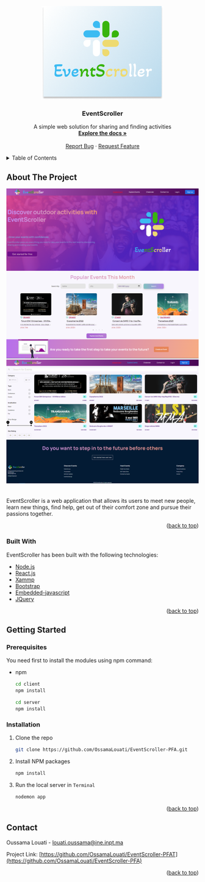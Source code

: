 <div id="top"></div>





<!-- PROJECT LOGO -->
<br />
<div align="center">
  <a href="https://github.com/OssamaLouati/EventScroller-PFA">
    <img src="./client/src/assets/project/logo.png" alt="Logo" >
  </a>

  <h3 align="center">EventScroller</h3>

  <p align="center">
    A simple web solution for sharing and finding activities
    <br />
    <a href="https://github.com/OssamaLouati/EventScroller-PFA"><strong>Explore the docs »</strong></a>
    <br />
    <br />
    <a href="https://github.com/OssamaLouati/EventScroller-PFA/issues">Report Bug</a>
    ·
    <a href="https://github.com/OssamaLouati/EventScroller-PFA/issues">Request Feature</a>
  </p>
</div>



<!-- TABLE OF CONTENTS -->
<details>
  <summary>Table of Contents</summary>
  <ol>
    <li>
      <a href="#about-the-project">About The Project</a>
      <ul>
        <li><a href="#built-with">Built With</a></li>
      </ul>
    </li>
    <li>
      <a href="#getting-started">Getting Started</a>
      <ul>
        <li><a href="#prerequisites">Prerequisites</a></li>
        <li><a href="#installation">Installation</a></li>
      </ul>
    </li>
  </ol>
</details>



<!-- ABOUT THE PROJECT -->
## About The Project

<div align="center">
  <a href="https://github.com/OssamaLouati/EventScroller-PFA">
    <img src="./client/src/assets/project/landing.PNG" alt="Logo">
    <img src="./client/src/assets/project/slider.PNG" alt="Logo">
    <img src="./client/src/assets/project/filtrage.PNG" alt="Logo">
    <img src="./client/src/assets/project/footer.PNG" alt="Logo">
  </a>
</div>  
<br>
<br>
EventScroller is a web application that allows its users to meet new people, learn new things, find help, get out of their comfort zone and pursue their passions together.

<p align="right">(<a href="#top">back to top</a>)</p>



### Built With

EventScroller has been built with the following technologies:

* [Node.js](https://nodejs.org/)
* [React.js](https://reactjs.org/)
* [Xammp](https://www.apachefriends.org/fr/index.html)
* [Bootstrap](https://getbootstrap.com)
* [Embedded-javascript](https://ejs.co/)
* [JQuery](https://jquery.com)

<p align="right">(<a href="#top">back to top</a>)</p>



<!-- GETTING STARTED -->
## Getting Started

### Prerequisites

You need first to install the modules using npm command:
* npm
  ```sh
  cd client
  npm install
  ```
  ```sh
  cd server
  npm install
  ```
  

### Installation



1. Clone the repo
   ```sh
   git clone https://github.com/OssamaLouati/EventScroller-PFA.git
   ```
2. Install NPM packages
   ```sh
   npm install
   ```
4. Run the local server in `Terminal`
   ```cmd
   nodemon app
   ```

<p align="right">(<a href="#top">back to top</a>)</p>







<!-- CONTACT -->
## Contact

Oussama Louati - louati.oussama@ine.inpt.ma

Project Link: [https://github.com/OssamaLouati/EventScroller-PFAT](https://github.com/OssamaLouati/EventScroller-PFA)

<p align="right">(<a href="#top">back to top</a>)</p>

